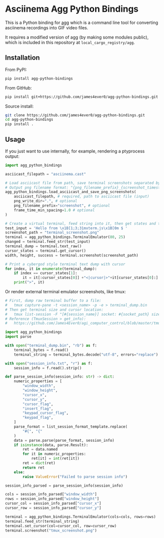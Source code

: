 # Asciinema Agg Python Bindings

This is a Python binding for [agg](https://github.com/asciinema/agg) which is a command line tool for converting asciinema recordings into GIF video files.

It requires a modified version of agg (by making some modules public), which is included in this repository at `local_cargo_registry/agg`.

<!-- TODO: create documentation with readthedocs.io or github wiki -->

## Installation

From PyPI:

```bash
pip install agg-python-bindings
```

From GitHub:

```bash
pip install git+https://github.com/james4ever0/agg-python-bindings.git
```

Source install:

```bash
git clone https://github.com/james4ever0/agg-python-bindings.git
cd agg-python-bindings
pip install .
```

## Usage

If you just want to use internally, for example, rendering a ptyprocess output:

```python
import agg_python_bindings

asciicast_filepath = "asciinema.cast"

# Load asciicast file from path, save terminal screenshots separated by frame_time_min_spacing (seconds) to png_write_dir
# Output png filename format: "{png_filename_prefix}_{screenshot_timestamp}.png"
agg_python_bindings.load_asciicast_and_save_png_screenshots(
    asciicast_filepath, # required, path to asciicast file (input)
    png_write_dir=".", # optional
    png_filename_prefix="screenshot", # optional
    frame_time_min_spacing=1.0 # optional
)

# Create a virtual terminal, feed string into it, then get states and take a screenshot
test_input = 'Hello from \x1B[1;3;31mxterm.js\x1B[0m $ '
screenshot_path = "terminal_screenshot.png"
terminal = agg_python_bindings.TerminalEmulator(80, 25)
changed = terminal.feed_str(test_input)
terminal_dump = terminal.text_raw()
cursor_states = terminal.get_cursor()
width, height, success = terminal.screenshot(screenshot_path)

# Print a cybergod style terminal text dump with cursor
for index, it in enumerate(terminal_dump):
    if index == cursor_states[1]:
        it = it[:cursor_states[0]] +"<|cursor|>"+it[cursor_states[0]:]
    print(">", it)
```

Or render external terminal emulator screenshots, like tmux:

```python
# First, dump raw terminal buffer to a file:
#   tmux capture-pane -t <session_name> -p -e > terminal_dump.bin
# Then get terminal size and cursor location:
#   tmux list-session -F "[#{session_name}] socket: #{socket_path} size: #{window_width}x#{window_height} cursor at: x=#{cursor_x},y=#{cursor_y} cursor flag: #{cursor_flag} cursor character: #{cursor_character} insert flag: #{insert_flag}, keypad cursor flag: #{keypad_cursor_flag}, keypad flag: #{keypad_flag}" -f "#{==:#{session_name},<session_name>}" > session_info.txt
# Reference (TmuxSession > get_info):
#   https://github.com/James4Ever0/agi_computer_control/blob/master/tmux_trials%2Flib_stable.py#L532

import agg_python_bindings
import parse

with open("terminal_dump.bin", "rb") as f:
    terminal_bytes = f.read()
    terminal_string = terminal_bytes.decode("utf-8", errors="replace")

with open("session_info.txt", "r") as f:
    session_info = f.read().strip()

def parse_session_info(session_info: str) -> dict:
    numeric_properties = [
        "window_width",
        "window_height",
        "cursor_x",
        "cursor_y",
        "cursor_flag",
        "insert_flag",
        "keypad_cursor_flag",
        "keypad_flag",
    ]
    parse_format = list_session_format_template.replace(
        "#{", "{"
    )
    data = parse.parse(parse_format, session_info)
    if isinstance(data, parse.Result):
        ret = data.named
        for it in numeric_properties:
            ret[it] = int(ret[it])
        ret = dict(ret)
        return ret
    else:
        raise ValueError("Failed to parse session info")

session_info_parsed = parse_session_info(session_info)

cols = session_info_parsed["window_width"]
rows = session_info_parsed["window_height"]
cursor_col = session_info_parsed["cursor_x"]
cursor_row = session_info_parsed["cursor_y"]

terminal = agg_python_bindings.TerminalEmulator(cols=cols, rows=rows)
terminal.feed_str(terminal_string)
terminal.set_cursor(col=cursor_col, row=cursor_row)
terminal.screenshot("tmux_screenshot.png")
```